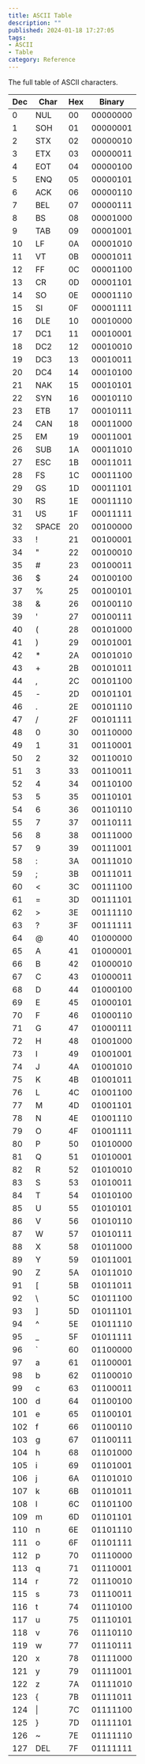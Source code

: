 ```yaml
---
title: ASCII Table
description: ""
published: 2024-01-18 17:27:05
tags:
- ASCII
- Table
category: Reference
---
```


The full table of ASCII characters. 

<!--more-->

| Dec | Char  | Hex | Binary   |
| --- | ----- | --- | -------- |
| 0   | NUL   | 00  | 00000000 |
| 1   | SOH   | 01  | 00000001 |
| 2   | STX   | 02  | 00000010 |
| 3   | ETX   | 03  | 00000011 |
| 4   | EOT   | 04  | 00000100 |
| 5   | ENQ   | 05  | 00000101 |
| 6   | ACK   | 06  | 00000110 |
| 7   | BEL   | 07  | 00000111 |
| 8   | BS    | 08  | 00001000 |
| 9   | TAB   | 09  | 00001001 |
| 10  | LF    | 0A  | 00001010 |
| 11  | VT    | 0B  | 00001011 |
| 12  | FF    | 0C  | 00001100 |
| 13  | CR    | 0D  | 00001101 |
| 14  | SO    | 0E  | 00001110 |
| 15  | SI    | 0F  | 00001111 |
| 16  | DLE   | 10  | 00010000 |
| 17  | DC1   | 11  | 00010001 |
| 18  | DC2   | 12  | 00010010 |
| 19  | DC3   | 13  | 00010011 |
| 20  | DC4   | 14  | 00010100 |
| 21  | NAK   | 15  | 00010101 |
| 22  | SYN   | 16  | 00010110 |
| 23  | ETB   | 17  | 00010111 |
| 24  | CAN   | 18  | 00011000 |
| 25  | EM    | 19  | 00011001 |
| 26  | SUB   | 1A  | 00011010 |
| 27  | ESC   | 1B  | 00011011 |
| 28  | FS    | 1C  | 00011100 |
| 29  | GS    | 1D  | 00011101 |
| 30  | RS    | 1E  | 00011110 |
| 31  | US    | 1F  | 00011111 |
| 32  | SPACE | 20  | 00100000 |
| 33  | !     | 21  | 00100001 |
| 34  | "     | 22  | 00100010 |
| 35  | #     | 23  | 00100011 |
| 36  | $     | 24  | 00100100 |
| 37  | %     | 25  | 00100101 |
| 38  | &     | 26  | 00100110 |
| 39  | '     | 27  | 00100111 |
| 40  | (     | 28  | 00101000 |
| 41  | )     | 29  | 00101001 |
| 42  | *     | 2A  | 00101010 |
| 43  | +     | 2B  | 00101011 |
| 44  | ,     | 2C  | 00101100 |
| 45  | -     | 2D  | 00101101 |
| 46  | .     | 2E  | 00101110 |
| 47  | /     | 2F  | 00101111 |
| 48  | 0     | 30  | 00110000 |
| 49  | 1     | 31  | 00110001 |
| 50  | 2     | 32  | 00110010 |
| 51  | 3     | 33  | 00110011 |
| 52  | 4     | 34  | 00110100 |
| 53  | 5     | 35  | 00110101 |
| 54  | 6     | 36  | 00110110 |
| 55  | 7     | 37  | 00110111 |
| 56  | 8     | 38  | 00111000 |
| 57  | 9     | 39  | 00111001 |
| 58  | :     | 3A  | 00111010 |
| 59  | ;     | 3B  | 00111011 |
| 60  | <     | 3C  | 00111100 |
| 61  | =     | 3D  | 00111101 |
| 62  | >     | 3E  | 00111110 |
| 63  | ?     | 3F  | 00111111 |
| 64  | @     | 40  | 01000000 |
| 65  | A     | 41  | 01000001 |
| 66  | B     | 42  | 01000010 |
| 67  | C     | 43  | 01000011 |
| 68  | D     | 44  | 01000100 |
| 69  | E     | 45  | 01000101 |
| 70  | F     | 46  | 01000110 |
| 71  | G     | 47  | 01000111 |
| 72  | H     | 48  | 01001000 |
| 73  | I     | 49  | 01001001 |
| 74  | J     | 4A  | 01001010 |
| 75  | K     | 4B  | 01001011 |
| 76  | L     | 4C  | 01001100 |
| 77  | M     | 4D  | 01001101 |
| 78  | N     | 4E  | 01001110 |
| 79  | O     | 4F  | 01001111 |
| 80  | P     | 50  | 01010000 |
| 81  | Q     | 51  | 01010001 |
| 82  | R     | 52  | 01010010 |
| 83  | S     | 53  | 01010011 |
| 84  | T     | 54  | 01010100 |
| 85  | U     | 55  | 01010101 |
| 86  | V     | 56  | 01010110 |
| 87  | W     | 57  | 01010111 |
| 88  | X     | 58  | 01011000 |
| 89  | Y     | 59  | 01011001 |
| 90  | Z     | 5A  | 01011010 |
| 91  | [     | 5B  | 01011011 |
| 92  | \     | 5C  | 01011100 |
| 93  | ]     | 5D  | 01011101 |
| 94  | ^     | 5E  | 01011110 |
| 95  | _     | 5F  | 01011111 |
| 96  | `     | 60  | 01100000 |
| 97  | a     | 61  | 01100001 |
| 98  | b     | 62  | 01100010 |
| 99  | c     | 63  | 01100011 |
| 100 | d     | 64  | 01100100 |
| 101 | e     | 65  | 01100101 |
| 102 | f     | 66  | 01100110 |
| 103 | g     | 67  | 01100111 |
| 104 | h     | 68  | 01101000 |
| 105 | i     | 69  | 01101001 |
| 106 | j     | 6A  | 01101010 |
| 107 | k     | 6B  | 01101011 |
| 108 | l     | 6C  | 01101100 |
| 109 | m     | 6D  | 01101101 |
| 110 | n     | 6E  | 01101110 |
| 111 | o     | 6F  | 01101111 |
| 112 | p     | 70  | 01110000 |
| 113 | q     | 71  | 01110001 |
| 114 | r     | 72  | 01110010 |
| 115 | s     | 73  | 01110011 |
| 116 | t     | 74  | 01110100 |
| 117 | u     | 75  | 01110101 |
| 118 | v     | 76  | 01110110 |
| 119 | w     | 77  | 01110111 |
| 120 | x     | 78  | 01111000 |
| 121 | y     | 79  | 01111001 |
| 122 | z     | 7A  | 01111010 |
| 123 | {     | 7B  | 01111011 |
| 124 | \\|   | 7C  | 01111100 |
| 125 | }     | 7D  | 01111101 |
| 126 | ~     | 7E  | 01111110 |
| 127 | DEL   | 7F  | 01111111 |
